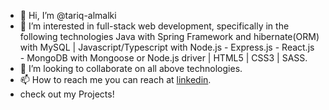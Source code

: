 - 👋 Hi, I’m @tariq-almalki
- 👀 I’m interested in full-stack web development, specifically in the following technologies Java with Spring Framework and hibernate(ORM) with MySQL | Javascript/Typescript with Node.js - Express.js - React.js - MongoDB with Mongoose or Node.js driver | HTML5 | CSS3 | SASS.
- 💞️ I’m looking to collaborate on all above technologies.
- 📫 How to reach me you can reach at [linkedin](https://www.linkedin.com/in/e-tariq-almalki).
- check out my Projects!

<!---
tariq-almalki/tariq-almalki is a ✨ special ✨ repository because its `README.md` (this file) appears on your GitHub profile.
You can click the Preview link to take a look at your changes.
--->
